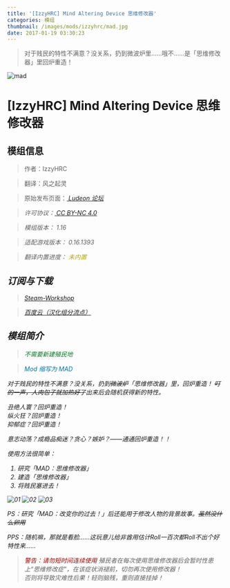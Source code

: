 ```yaml
---
title: '[IzzyHRC] Mind Altering Device 思维修改器'
categories: 模组
thumbnail: /images/mods/izzyhrc/mad.jpg
date: 2017-01-19 03:30:23
---
```


> 对于贱民的特性不满意？没关系，扔到微波炉里……哦不……是「思维修改器」里回炉重造！

<!--more-->

![mad](/images/mods/izzyhrc/mad_preview.png)
# [IzzyHRC] Mind Altering Device 思维修改器

## 模组信息

> 作者：IzzyHRC

> 翻译：风之起灵

> 原始发布页面：<a href="https://ludeon.com/forums/index.php?topic=16743.0"><i class="fa fa-link" aria-hidden="true" /> Ludeon 论坛</a>

> 许可协议：<a href="https://creativecommons.org/licenses/by-nc/4.0/" ><i class="fa fa-balance-scale" aria-hidden="true" /> CC BY-NC 4.0</a>

> 模组版本：<i class="fa fa-puzzle-piece" aria-hidden="true"> 1.16</i>

> 适配游戏版本：<i class="fa fa-tag" aria-hidden="true"> 0.16.1393</i>

> 翻译内置进度：<i class="fa fa-exclamation-circle" aria-hidden="true" title="未内置，请从汉化组分流点下载" style="color:#b7aa00"> 未内置</i>
<!--<i class="fa fa-check-circle" aria-hidden="true" title="翻译已内置于原作者的模组，可直接从Steam创意工坊订阅" style="color:#097c25"> 已内置</i>-->

## 订阅与下载

> <a href="http://steamcommunity.com/sharedfiles/filedetails/?id=727626696"><i class="fa fa-steam-square" aria-hidden="true" /> Steam-Workshop</a>

> <a href="http://pan.baidu.com/s/1hrS3lti"><i class="fa fa-paw" aria-hidden="true" /> 百度云（汉化组分流点）</a>

## 模组简介

> <i class="fa fa-check-circle" aria-hidden="true" style="color:#097c25"> 不需要新建殖民地</i>

> <i class="fa fa-pencil" aria-hidden="true" style="color:#0075a9"> Mod 缩写为 MAD</i>

对于贱民的特性不满意？没关系，扔到~~微波炉~~「思维修改器」里，回炉重造！ ~~叮的一声，人肉包子就加热好了~~出来后会随机获得新的特性。

丑绝人寰？回炉重造！  
纵火狂？回炉重造！  
抑郁症？回炉重造！  

意志动荡？成瘾品痴迷？贪心？嫉妒？——通通回炉重造！！

使用方法很简单：  
1. 研究「MAD：思维修改器」  
2. 建造「思维修改器」
3. 将贱民塞进去！

![01](/images/mods/izzyhrc/01.jpg)
![02](/images/mods/izzyhrc/02.jpg)
![03](/images/mods/izzyhrc/03.jpg)

PS：研究「MAD：改变你的过去！」后还能用于修改人物的背景故事。~~虽然没什么卵用~~

PPS：随机嘛，那就是看脸……这玩意儿给非酋用估计Roll一百次都Roll不出个好特性来……

> <i class="fa fa-exclamation-triangle" aria-hidden="true" style="color:#a40000"> 警告：请勿短时间连续使用</i>
殖民者在每次使用思维修改器后会暂时性患上“思维修改症”，在该症状消褪前，切勿再次使用修改器！  
否则将导致灾难性后果！轻则脑残，重则直接挂掉！
